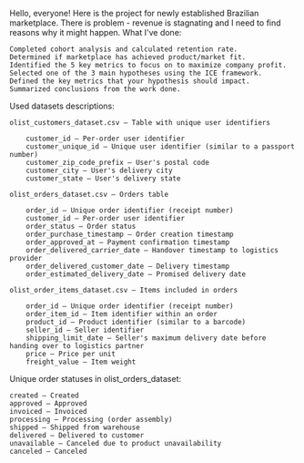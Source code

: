 Hello, everyone!
Here is the project for newly established Brazilian marketplace.
There is problem - revenue is stagnating and I need to find reasons why it might happen.
What I've done:

    Completed cohort analysis and calculated retention rate.
    Determined if marketplace has achieved product/market fit.
    Identified the 5 key metrics to focus on to maximize company profit.
    Selected one of the 3 main hypotheses using the ICE framework.
    Defined the key metrics that your hypothesis should impact.
    Summarized conclusions from the work done.

Used datasets descriptions:

    olist_customers_dataset.csv — Table with unique user identifiers

        customer_id — Per-order user identifier
        customer_unique_id — Unique user identifier (similar to a passport number)
        customer_zip_code_prefix — User's postal code
        customer_city — User's delivery city
        customer_state — User's delivery state

    olist_orders_dataset.csv — Orders table

        order_id — Unique order identifier (receipt number)
        customer_id — Per-order user identifier
        order_status — Order status
        order_purchase_timestamp — Order creation timestamp
        order_approved_at — Payment confirmation timestamp
        order_delivered_carrier_date — Handover timestamp to logistics provider
        order_delivered_customer_date — Delivery timestamp
        order_estimated_delivery_date — Promised delivery date

    olist_order_items_dataset.csv — Items included in orders

        order_id — Unique order identifier (receipt number)
        order_item_id — Item identifier within an order
        product_id — Product identifier (similar to a barcode)
        seller_id — Seller identifier
        shipping_limit_date — Seller's maximum delivery date before handing over to logistics partner
        price — Price per unit
        freight_value — Item weight

Unique order statuses in olist_orders_dataset:

    created — Created
    approved — Approved
    invoiced — Invoiced
    processing — Processing (order assembly)
    shipped — Shipped from warehouse
    delivered — Delivered to customer
    unavailable — Canceled due to product unavailability
    canceled — Canceled

